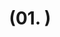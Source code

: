 ---
layout: default
title: "(01. )"
parent: "(UE SourceCode 분석 🤖)"
has_children: true
nav_order: 2
---